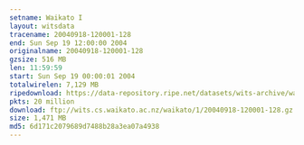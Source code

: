 ```yaml
---
setname: Waikato I
layout: witsdata
tracename: 20040918-120001-128
end: Sun Sep 19 12:00:00 2004
originalname: 20040918-120001-128
gzsize: 516 MB
len: 11:59:59
start: Sun Sep 19 00:00:01 2004
totalwirelen: 7,129 MB
ripedownload: https://data-repository.ripe.net/datasets/wits-archive/waikato/1/20040918-120001-128.gz
pkts: 20 million
download: ftp://wits.cs.waikato.ac.nz/waikato/1/20040918-120001-128.gz
size: 1,471 MB
md5: 6d171c2079689d7488b28a3ea07a4938
---
```

